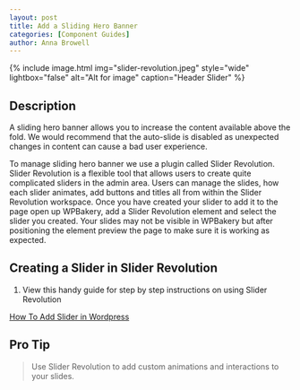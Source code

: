 ```yaml
---
layout: post
title: Add a Sliding Hero Banner
categories: [Component Guides]
author: Anna Browell
---
```

{% include image.html img="slider-revolution.jpeg" style="wide" lightbox="false" alt="Alt for image" caption="Header Slider" %}


## Description

A sliding hero banner allows you to increase the content available above the fold. We would recommend that the auto-slide is disabled as unexpected changes in content can cause a bad user experience.

To manage sliding hero banner we use a plugin called Slider Revolution. Slider Revolution is a flexible tool that allows users to create quite complicated sliders in the admin area. Users can manage the slides, how each slider animates, add buttons and titles all from within the Slider Revolution workspace. Once you have created your slider to add it to the page open up WPBakery, add a Slider Revolution element and select the slider you created. Your slides may not be visible in WPBakery but after positioning the element preview the page to make sure it is working as expected.


## Creating a Slider in Slider Revolution


1. View this handy guide for step by step instructions on using Slider Revolution

[How To Add Slider in Wordpress](https://www.sliderrevolution.com/design/how-to-add-a-slider-in-wordpress/)


## Pro Tip
> Use Slider Revolution to add custom animations and interactions to your slides.
